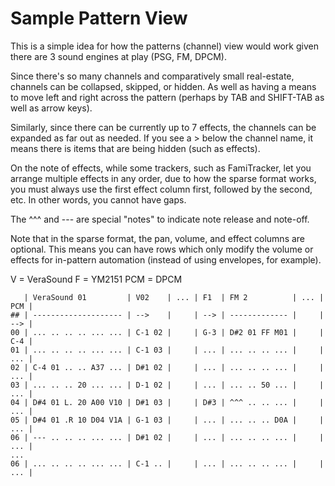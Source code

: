 Sample Pattern View
===================

This is a simple idea for how the patterns (channel) view would work given
there are 3 sound engines at play (PSG, FM, DPCM).

Since there's so many channels and comparatively small real-estate, channels
can be collapsed, skipped, or hidden. As well as having a means to move left
and right across the pattern (perhaps by TAB and SHIFT-TAB as well as arrow
keys).

Similarly, since there can be currently up to 7 effects, the channels can
be expanded as far out as needed. If you see a > below the channel name, it
means there is items that are being hidden (such as effects).

On the note of effects, while some trackers, such as FamiTracker, let you
arrange multiple effects in any order, due to how the sparse format works,
you must always use the first effect column first, followed by the second,
etc. In other words, you cannot have gaps.

The ^^^ and --- are special "notes" to indicate note release and note-off.

Note that in the sparse format, the pan, volume, and effect columns are
optional. This means you can have rows which only modify the volume or
effects for in-pattern automation (instead of using envelopes, for example).

V   = VeraSound
F   = YM2151
PCM = DPCM

```
   | VeraSound 01         | V02    | ... | F1  | FM 2          | ... | PCM |
## | -------------------- | -->    |     | --> | ------------- |     | --> |
00 | ... .. .. .. ... ... | C-1 02 |     | G-3 | D#2 01 FF M01 |     | C-4 |
01 | ... .. .. .. ... ... | C-1 03 |     | ... | ... .. .. ... |     | ... |
02 | C-4 01 .. .. A37 ... | D#1 02 |     | ... | ... .. .. ... |     | ... |
03 | ... .. .. 20 ... ... | D-1 02 |     | ... | ... .. 50 ... |     | ... |
04 | D#4 01 L. 20 A00 V10 | D#1 03 |     | D#3 | ^^^ .. .. ... |     | ... |
05 | D#4 01 .R 10 D04 V1A | G-1 03 |     | ... | ... .. .. D0A |     | ... |
06 | --- .. .. .. ... ... | D#1 02 |     | ... | ... .. .. ... |     | ... |
...
06 | ... .. .. .. ... ... | C-1 .. |     | ... | ... .. .. ... |     | ... |
